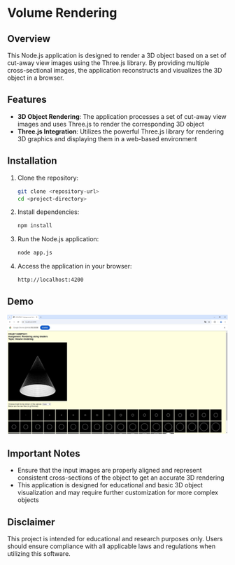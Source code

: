 # Volume Rendering

## Overview

This Node.js application is designed to render a 3D object based on a set of cut-away view images using the Three.js library. By providing multiple cross-sectional images, the application reconstructs and visualizes the 3D object in a browser.

## Features

- **3D Object Rendering**: The application processes a set of cut-away view images and uses Three.js to render the corresponding 3D object
- **Three.js Integration**: Utilizes the powerful Three.js library for rendering 3D graphics and displaying them in a web-based environment

## Installation

1. Clone the repository:

   ```bash
   git clone <repository-url>
   cd <project-directory>
   ```

2. Install dependencies:

   ```bash
   npm install
   ```

3. Run the Node.js application:

   ```bash
   node app.js
   ```

4. Access the application in your browser:

   ```bash
   http://localhost:4200
   ```

## Demo

![screenshot1.jpg](screenshot1.jpg)

## Important Notes

- Ensure that the input images are properly aligned and represent consistent cross-sections of the object to get an accurate 3D rendering
- This application is designed for educational and basic 3D object visualization and may require further customization for more complex objects

## Disclaimer

This project is intended for educational and research purposes only. Users should ensure compliance with all applicable laws and regulations when utilizing this software.
